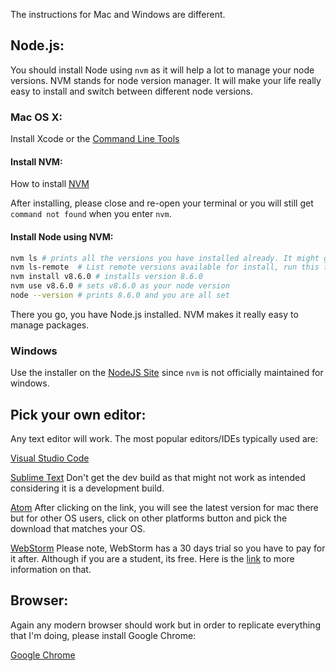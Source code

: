 The instructions for Mac and Windows are different.

## Node.js:
You should install Node using `nvm` as it will help a lot to manage your node versions. NVM stands for node version manager. It will make your life really easy to install and switch between different node versions.

### Mac OS X:
Install Xcode or the 
<a href="http://osxdaily.com/2014/02/12/install-command-line-tools-mac-os-x/" target="_blank">Command Line Tools</a>

#### Install NVM:
How to install <a href="https://github.com/creationix/nvm#install-script" target="_blank">NVM</a>

After installing, please close and re-open your terminal or you will still get `command not found` when you enter `nvm`. 


#### Install Node using NVM:
```sh
nvm ls # prints all the versions you have installed already. It might give N/A if you don't have anything
nvm ls-remote  # List remote versions available for install, run this first to see what node versions are available
nvm install v8.6.0 # installs version 8.6.0
nvm use v8.6.0 # sets v8.6.0 as your node version
node --version # prints 8.6.0 and you are all set
```

There you go, you have Node.js installed. NVM makes it really easy to manage packages.

### Windows
Use the installer on the <a href="https://nodejs.org/en/download/" target="_blank">NodeJS Site</a> since `nvm` is not officially maintained for windows.

## Pick your own editor:
Any text editor will work. The most popular editors/IDEs typically used are:

<a href="https://code.visualstudio.com/download" target="_blank">Visual Studio Code</a>

<a href="https://www.sublimetext.com/3" target="_blank">Sublime Text</a>
Don't get the dev build as that might not work as intended considering it is a development build.

<a href="https://atom.io/" target="_blank">Atom</a>
After clicking on the link, you will see the latest version for mac there but for other OS users, click on other platforms button and pick the download that matches your OS.

<a href="https://www.jetbrains.com/webstorm/download/" target="_blank">WebStorm</a>
Please note, WebStorm has a 30 days trial so you have to pay for it after. Although if you are a student, its free. Here is the <a href="https://www.jetbrains.com/student/" target="_blank">link</a> to more information on that.

## Browser:
Again any modern browser should work but in order to replicate everything that I'm doing, please install Google Chrome:

<a href="https://www.google.com/chrome/browser/desktop/index.html" target="_blank">Google Chrome</a>
